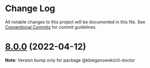 # Change Log

All notable changes to this project will be documented in this file.
See [Conventional Commits](https://conventionalcommits.org) for commit guidelines.

# [8.0.0](https://github.com/react-native-community/cli/compare/v8.0.0-alpha.3...v8.0.0) (2022-04-12)

**Note:** Version bump only for package @kbieganowski/cli-doctor
